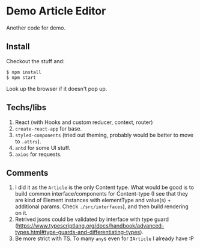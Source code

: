 # Demo Article Editor

Another code for demo.

## Install

Checkout the stuff and:

```
$ npm install
$ npm start
```

Look up the browser if it doesn't pop up.

## Techs/libs
1. React (with Hooks and custom reducer, context, router)
2. `create-react-app` for base.
3. `styled-components` (tried out theming, probably would be better to move to `.attrs`).
4. `antd` for some UI stuff.
5. `axios` for requests.

## Comments
1. I did it as the `Article` is the only Content type. What would be good is to build common interface/components for Content-type (I see that they are kind of Element instances with elementType and value(s) + additional params. Check `./src/interfaces`), and then build rendering on it.
2. Retrived jsons could be validated by interface with type guard (https://www.typescriptlang.org/docs/handbook/advanced-types.html#type-guards-and-differentiating-types).
3. Be more strict with TS. To many `any`s even for `IArticle` I already have :P